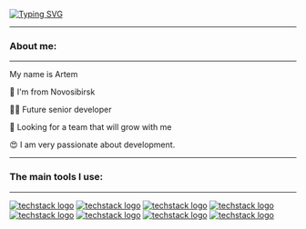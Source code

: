 [![Typing SVG](https://readme-typing-svg.demolab.com?font=Fira+Code&size=40&duration=4000&pause=700&color=0097F7&center=true&vCenter=true&width=800&lines=Hi+there;I'm+a+frontend+developer)](https://git.io/typing-svg)

___

### About me:
___

My name is Artem

📍 I'm from Novosibirsk  

👨‍💻 Future senior developer  

💼 Looking for a team that will grow with me

😍 I am very passionate about development.


___

### The main tools I use:
___

[![techstack logo](https://readme-components.vercel.app/api?component=logo&logo=React&fill=000000&animation=spin&textfill=03a1fc)](https://react.dev/)
[![techstack logo](https://readme-components.vercel.app/api?component=logo&logo=Redux&fill=000000&animation=spin&textfill=6b03fc)](https://redux.js.org/)
[![techstack logo](https://readme-components.vercel.app/api?component=logo&logo=JavaScript&fill=000000&textfill=d4d402)](https://www.ecma-international.org)
[![techstack logo](https://readme-components.vercel.app/api?component=logo&logo=HTML5&fill=000000&textfill=f57802)](https://html.spec.whatwg.org/multipage/)
[![techstack logo](https://readme-components.vercel.app/api?component=logo&logo=CSS3&fill=000000&textfill=0273f5)](https://www.w3.org/Style/CSS/)
[![techstack logo](https://readme-components.vercel.app/api?component=logo&logo=Bootstrap&fill=000000)](https://getbootstrap.com/)
[![techstack logo](https://readme-components.vercel.app/api?component=logo&logo=Github&fill=000000)](https://github.com//)
[![techstack logo](https://readme-components.vercel.app/api?component=logo&logo=NPM&fill=000000&text=false)](https://www.npmjs.com/)

